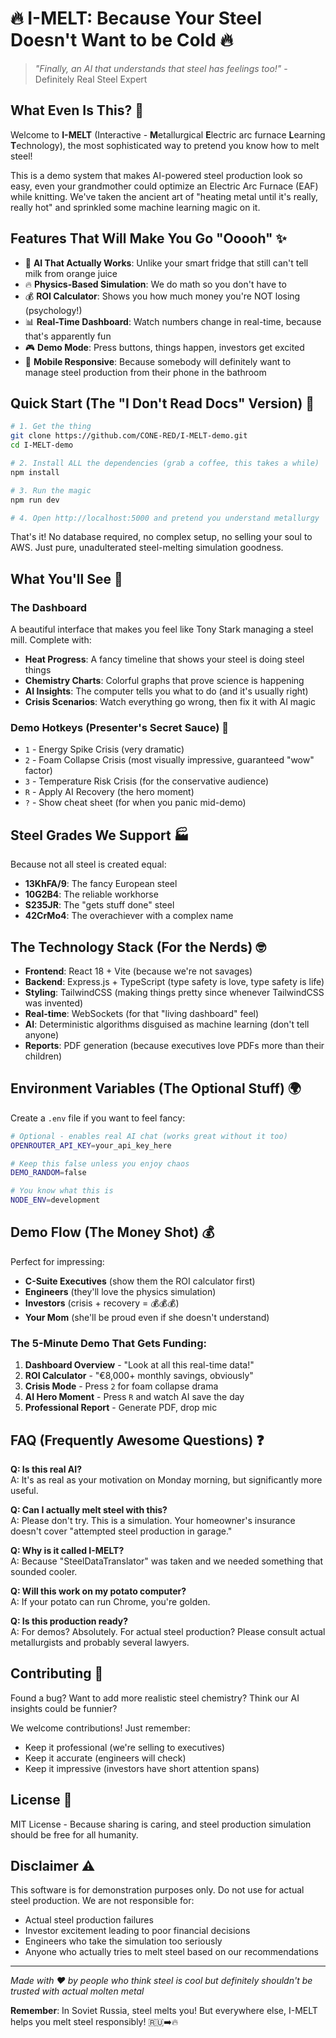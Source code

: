 # 🔥 I-MELT: Because Your Steel Doesn't Want to be Cold 🔥

> *"Finally, an AI that understands that steel has feelings too!"* - Definitely Real Steel Expert

## What Even Is This? 🤔

Welcome to **I-MELT** (Interactive - **M**etallurgical **E**lectric arc furnace **L**earning **T**echnology), the most sophisticated way to pretend you know how to melt steel! 

This is a demo system that makes AI-powered steel production look so easy, even your grandmother could optimize an Electric Arc Furnace (EAF) while knitting. We've taken the ancient art of "heating metal until it's really, really hot" and sprinkled some machine learning magic on it.

## Features That Will Make You Go "Ooooh" ✨

- 🎯 **AI That Actually Works**: Unlike your smart fridge that still can't tell milk from orange juice
- 🔥 **Physics-Based Simulation**: We do math so you don't have to
- 💰 **ROI Calculator**: Shows you how much money you're NOT losing (psychology!)
- 📊 **Real-Time Dashboard**: Watch numbers change in real-time, because that's apparently fun
- 🎮 **Demo Mode**: Press buttons, things happen, investors get excited
- 📱 **Mobile Responsive**: Because somebody will definitely want to manage steel production from their phone in the bathroom

## Quick Start (The "I Don't Read Docs" Version) 🚀

```bash
# 1. Get the thing
git clone https://github.com/CONE-RED/I-MELT-demo.git
cd I-MELT-demo

# 2. Install ALL the dependencies (grab a coffee, this takes a while)
npm install

# 3. Run the magic
npm run dev

# 4. Open http://localhost:5000 and pretend you understand metallurgy
```

That's it! No database required, no complex setup, no selling your soul to AWS. Just pure, unadulterated steel-melting simulation goodness.

## What You'll See 👀

### The Dashboard
A beautiful interface that makes you feel like Tony Stark managing a steel mill. Complete with:
- **Heat Progress**: A fancy timeline that shows your steel is doing steel things
- **Chemistry Charts**: Colorful graphs that prove science is happening
- **AI Insights**: The computer tells you what to do (and it's usually right)
- **Crisis Scenarios**: Watch everything go wrong, then fix it with AI magic

### Demo Hotkeys (Presenter's Secret Sauce) 🎹
- `1` - Energy Spike Crisis (very dramatic)
- `2` - Foam Collapse Crisis (most visually impressive, guaranteed "wow" factor)
- `3` - Temperature Risk Crisis (for the conservative audience)
- `R` - Apply AI Recovery (the hero moment)
- `?` - Show cheat sheet (for when you panic mid-demo)

## Steel Grades We Support 🏭

Because not all steel is created equal:
- **13KhFA/9**: The fancy European steel
- **10G2B4**: The reliable workhorse  
- **S235JR**: The "gets stuff done" steel
- **42CrMo4**: The overachiever with a complex name

## The Technology Stack (For the Nerds) 🤓

- **Frontend**: React 18 + Vite (because we're not savages)
- **Backend**: Express.js + TypeScript (type safety is love, type safety is life)
- **Styling**: TailwindCSS (making things pretty since whenever TailwindCSS was invented)
- **Real-time**: WebSockets (for that "living dashboard" feel)
- **AI**: Deterministic algorithms disguised as machine learning (don't tell anyone)
- **Reports**: PDF generation (because executives love PDFs more than their children)

## Environment Variables (The Optional Stuff) 🌍

Create a `.env` file if you want to feel fancy:

```bash
# Optional - enables real AI chat (works great without it too)
OPENROUTER_API_KEY=your_api_key_here

# Keep this false unless you enjoy chaos
DEMO_RANDOM=false

# You know what this is
NODE_ENV=development
```

## Demo Flow (The Money Shot) 💰

Perfect for impressing:
- **C-Suite Executives** (show them the ROI calculator first)
- **Engineers** (they'll love the physics simulation)
- **Investors** (crisis + recovery = 💰💰💰)
- **Your Mom** (she'll be proud even if she doesn't understand)

### The 5-Minute Demo That Gets Funding:
1. **Dashboard Overview** - "Look at all this real-time data!"
2. **ROI Calculator** - "€8,000+ monthly savings, obviously"
3. **Crisis Mode** - Press `2` for foam collapse drama
4. **AI Hero Moment** - Press `R` and watch AI save the day
5. **Professional Report** - Generate PDF, drop mic

## FAQ (Frequently Awesome Questions) ❓

**Q: Is this real AI?**  
A: It's as real as your motivation on Monday morning, but significantly more useful.

**Q: Can I actually melt steel with this?**  
A: Please don't try. This is a simulation. Your homeowner's insurance doesn't cover "attempted steel production in garage."

**Q: Why is it called I-MELT?**  
A: Because "SteelDataTranslator" was taken and we needed something that sounded cooler.

**Q: Will this work on my potato computer?**  
A: If your potato can run Chrome, you're golden.

**Q: Is this production ready?**  
A: For demos? Absolutely. For actual steel production? Please consult actual metallurgists and probably several lawyers.

## Contributing 🤝

Found a bug? Want to add more realistic steel chemistry? Think our AI insights could be funnier? 

We welcome contributions! Just remember:
- Keep it professional (we're selling to executives)
- Keep it accurate (engineers will check)
- Keep it impressive (investors have short attention spans)

## License 📄

MIT License - Because sharing is caring, and steel production simulation should be free for all humanity.

## Disclaimer ⚠️

This software is for demonstration purposes only. Do not use for actual steel production. We are not responsible for:
- Actual steel production failures
- Investor excitement leading to poor financial decisions
- Engineers who take the simulation too seriously
- Anyone who actually tries to melt steel based on our recommendations

---

*Made with ❤️ by people who think steel is cool but definitely shouldn't be trusted with actual molten metal*

**Remember**: In Soviet Russia, steel melts you! But everywhere else, I-MELT helps you melt steel responsibly! 🇷🇺➡️🔥
